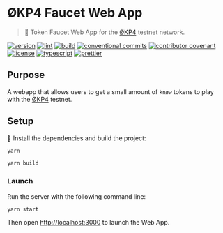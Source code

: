 # ØKP4 Faucet Web App

> 🚰 Token Faucet Web App for the [ØKP4]([okp4.network](https://okp4.network)) testnet network.

[![version](https://img.shields.io/github/v/release/okp4/faucet-web?style=for-the-badge&logo=github)](https://github.com/okp4/faucet-web/releases)
[![lint](https://img.shields.io/github/workflow/status/okp4/faucet-web/Lint?label=lint&style=for-the-badge&logo=github)](https://github.com/okp4/faucet-web/actions/workflows/lint.yml)
[![build](https://img.shields.io/github/workflow/status/okp4/faucet-web/Build?label=build&style=for-the-badge&logo=github)](https://github.com/okp4/faucet-web/actions/workflows/build.yml)
[![conventional commits](https://img.shields.io/badge/Conventional%20Commits-1.0.0-yellow.svg?style=for-the-badge&logo=conventionalcommits)](https://conventionalcommits.org)
[![contributor covenant](https://img.shields.io/badge/Contributor%20Covenant-2.1-4baaaa.svg?style=for-the-badge)](https://github.com/okp4/.github/blob/main/CODE_OF_CONDUCT.md)
[![license](https://img.shields.io/badge/License-BSD_3--Clause-blue.svg?style=for-the-badge)](https://opensource.org/licenses/BSD-3-Clause)
[![typescript](https://badgen.net/badge/icon/typescript?icon=typescript&label)](https://typescriptlang.org)
[![prettier](https://img.shields.io/badge/code_style-prettier-ff69b4.svg?style=for-the-badge)](https://github.com/prettier/prettier)

## Purpose

A webapp that allows users to get a small amount of `knøw` tokens to play with the [ØKP4]([okp4.network](https://okp4.network)) testnet.

## Setup

🚚 Install the dependencies and build the project:

```sh
yarn

yarn build
```

### Launch

Run the server with the following command line:

```sh
yarn start
```

Then open [http://localhost:3000](http://localhost:3000) to launch the Web App.
